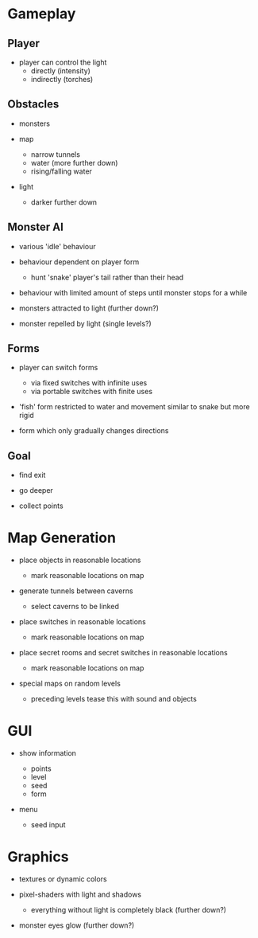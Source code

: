 # Gameplay

## Player

* player can control the light
    * directly (intensity)
    * indirectly (torches)

## Obstacles

* monsters

* map
    * narrow tunnels
    * water (more further down)
    * rising/falling water

* light
    * darker further down

## Monster AI

* various 'idle' behaviour

* behaviour dependent on player form
    * hunt 'snake' player's tail rather than their head

* behaviour with limited amount of steps until monster stops for a while

* monsters attracted to light (further down?)

* monster repelled by light (single levels?)

## Forms

* player can switch forms
    * via fixed switches with infinite uses
    * via portable switches with finite uses

* 'fish' form restricted to water and movement similar to snake but more rigid

* form which only gradually changes directions

## Goal

* find exit

* go deeper

* collect points

# Map Generation

* place objects in reasonable locations
    * mark reasonable locations on map

* generate tunnels between caverns
    * select caverns to be linked

* place switches in reasonable locations
    * mark reasonable locations on map

* place secret rooms and secret switches in reasonable locations
    * mark reasonable locations on map

* special maps on random levels
    * preceding levels tease this with sound and objects

# GUI

* show information
    * points
    * level
    * seed
    * form

* menu
    * seed input

# Graphics

* textures or dynamic colors

* pixel-shaders with light and shadows
    * everything without light is completely black (further down?)

* monster eyes glow (further down?)
